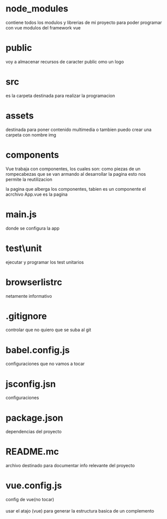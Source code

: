 # node_modules
contiene todos los modulos y librerias de mi proyecto para poder programar con vue
modulos del framework vue

# public
voy a almacenar recursos de caracter public omo un logo

# src

es la carpeta destinada para realizar la programacion

# assets

destinada para poner contenido multimedia 
o tambien puedo crear una carpeta con nombre img

# components

Vue  trabaja con componentes, los cuales son: como piezas de un rompecabezas que se van armando al desarrollar la pagina esto nos permite la reutilizacion

la pagina que alberga los componentes, tabien es un componente 
el acrchivo App.vue es la pagina

# main.js
donde se configura la app

# test\unit
ejecutar y programar los test unitarios

# browserlistrc 
netamente informativo

# .gitignore
controlar que no quiero que se suba al git

# babel.config.js
 configuraciones que no vamos a tocar

 # jsconfig.jsn
 configuraciones

 # package.json
 dependencias del proyecto

 # README.mc
 archivo destinado para documentar info relevante del proyecto

 # vue.config.js
 config de vue(no tocar)


 ####
 usar el atajo (vue) para generar la estructura basica de un complemento